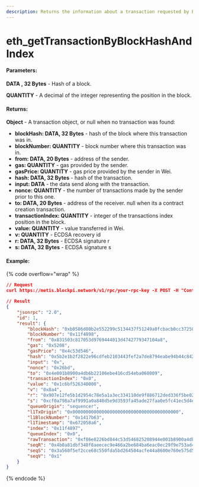 ```yaml
---
description: Returns the information about a transaction requested by Block hash and index.
---
```


# eth\_getTransactionByBlockHashAndIndex

#### **Parameters:**

**DATA , 32 Bytes** - Hash of a block.

**QUANTITY** - A decimal of the integer representing the position in the block.

#### **Returns:**

**Object** - A transaction object, or null when no transaction was found:

* **blockHash: DATA, 32 Bytes** - hash of the block where this transaction was in.
* **blockNumber: QUANTITY** - block number where this transaction was in.
* **from: DATA, 20 Bytes** - address of the sender.
* **gas: QUANTITY** - gas provided by the sender.
* **gasPrice: QUANTITY** - gas price provided by the sender in Wei.
* **hash: DATA, 32 Bytes** - hash of the transaction.
* **input: DATA** - the data send along with the transaction.
* **nonce: QUANTITY** - the number of transactions made by the sender prior to this one.
* **to: DATA, 20 Bytes** - address of the receiver. null when its a contract creation transaction.
* **transactionIndex: QUANTITY** - integer of the transactions index position in the block.
* **value: QUANTITY** - value transferred in Wei.
* **v: QUANTITY** - ECDSA recovery id
* **r: DATA, 32 Bytes** - ECDSA signature r
* **s: DATA, 32 Bytes** - ECDSA signature s

#### Example:

{% code overflow="wrap" %}
```json
// Request
curl https://metis.blockpi.network/v1/rpc/your-rpc-key -X POST -H "Content-Type: application/json" --data '{"jsonrpc":"2.0","method":"eth_getTransactionByBlockHashAndIndex","params":["0xb0586d80b2e552299c5134437f51249a0fcbacb0cc37250f26e22a96aa64c333", "0x0"],"id":1}'

// Result
{
    "jsonrpc": "2.0",
    "id": 1,
    "result": {
        "blockHash": "0xb0586d80b2e552299c5134437f51249a0fcbacb0cc37250f26e22a96aa64c333",
        "blockNumber": "0x11f4898",
        "from": "0x831503c817053d9769444013d4742779347104a8",
        "gas": "0x5208",
        "gasPrice": "0x4c53d546",
        "hash": "0x5b2e1b2f2822e96cdfeb2103443fef2a7de8794eabe94b44c842bfcc7010431d",
        "input": "0x",
        "nonce": "0x26bd",
        "to": "0x4e001b8900a4db6b22106ebe416cd54eba068009",
        "transactionIndex": "0x0",
        "value": "0x1c6bf526340000",
        "v": "0x8a4",
        "r": "0x907e12fe5b1d2954c78e5a1a3ec334110de9f886712ded336f5be020b6916c29",
        "s": "0xcf0a798a7af9991a0a848d5e9d3593fa45ade27faa0e5fc41ec5d4efbce60cd",
        "queueOrigin": "sequencer",
        "l1TxOrigin": "0x0000000000000000000000000000000000000000",
        "l1BlockNumber": "0x1417b63",
        "l1Timestamp": "0x672058a6",
        "index": "0x11f4897",
        "queueIndex": "0x0",
        "rawTransaction": "0xf86e8226bd844c53d546825208944e001b8900a4db6b22106ebe416cd54eba068009871c6bf526340000808208a4a0907e12fe5b1d2954c78e5a1a3ec334110de9f886712ded336f5be020b6916c29a00cf0a798a7af9991a0a848d5e9d3593fa45ade27faa0e5fc41ec5d4efbce60cd",
        "seqR": "0x4b0a81dbf348f8aeecec9e466a2be684ba6eac0ec29f9e753ad4bdb77e909823",
        "seqS": "0x3a560f5ef2cce68c550fda5bd264504acfe44a8600e760e575d5bc094b957bc1",
        "seqV": "0x1"
    }
}
```
{% endcode %}
